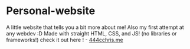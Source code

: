 # Personal-website
A little website that tells you a bit more about me! Also my first attempt at any webdev :D
Made with straight HTML, CSS, and JS! (no libraries or frameworks!)
check it out here ! - <a href="https://444cchris.me"> 444cchris.me</a>